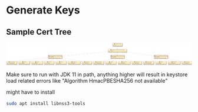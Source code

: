 # Generate Keys

## Sample Cert Tree
![Cer Tree](cert-tree.png)

Make sure to run with JDK 11 in path, anything higher will result in keystore load related errors like "Algorithm HmacPBESHA256 not available" 

might have to install 
```bash
sudo apt install libnss3-tools
```